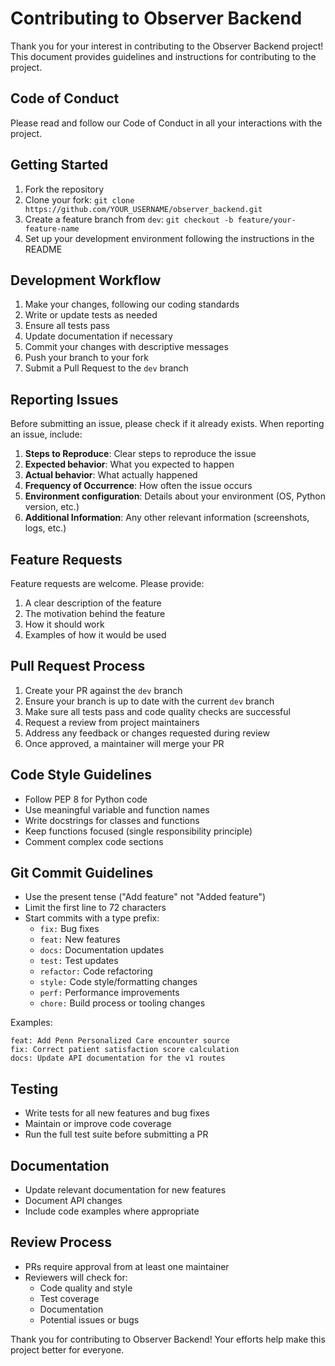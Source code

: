 # Contributing to Observer Backend

Thank you for your interest in contributing to the Observer Backend project! This document provides guidelines and instructions for contributing to the project.

## Code of Conduct

Please read and follow our Code of Conduct in all your interactions with the project.

## Getting Started

1. Fork the repository
2. Clone your fork: `git clone https://github.com/YOUR_USERNAME/observer_backend.git`
3. Create a feature branch from `dev`: `git checkout -b feature/your-feature-name`
4. Set up your development environment following the instructions in the README

## Development Workflow

1. Make your changes, following our coding standards
2. Write or update tests as needed
3. Ensure all tests pass
4. Update documentation if necessary
5. Commit your changes with descriptive messages
6. Push your branch to your fork
7. Submit a Pull Request to the `dev` branch

## Reporting Issues

Before submitting an issue, please check if it already exists. When reporting an issue, include:

1. **Steps to Reproduce**: Clear steps to reproduce the issue
2. **Expected behavior**: What you expected to happen
3. **Actual behavior**: What actually happened
4. **Frequency of Occurrence**: How often the issue occurs
5. **Environment configuration**: Details about your environment (OS, Python version, etc.)
6. **Additional Information**: Any other relevant information (screenshots, logs, etc.)

## Feature Requests

Feature requests are welcome. Please provide:

1. A clear description of the feature
2. The motivation behind the feature
3. How it should work
4. Examples of how it would be used

## Pull Request Process

1. Create your PR against the `dev` branch
2. Ensure your branch is up to date with the current `dev` branch
3. Make sure all tests pass and code quality checks are successful
4. Request a review from project maintainers
5. Address any feedback or changes requested during review
6. Once approved, a maintainer will merge your PR

## Code Style Guidelines

- Follow PEP 8 for Python code
- Use meaningful variable and function names
- Write docstrings for classes and functions
- Keep functions focused (single responsibility principle)
- Comment complex code sections

## Git Commit Guidelines

- Use the present tense ("Add feature" not "Added feature")
- Limit the first line to 72 characters
- Start commits with a type prefix:
  - `fix:` Bug fixes
  - `feat:` New features
  - `docs:` Documentation updates
  - `test:` Test updates
  - `refactor:` Code refactoring
  - `style:` Code style/formatting changes
  - `perf:` Performance improvements
  - `chore:` Build process or tooling changes

Examples:

```
feat: Add Penn Personalized Care encounter source
fix: Correct patient satisfaction score calculation
docs: Update API documentation for the v1 routes
```

## Testing

- Write tests for all new features and bug fixes
- Maintain or improve code coverage
- Run the full test suite before submitting a PR

## Documentation

- Update relevant documentation for new features
- Document API changes
- Include code examples where appropriate

## Review Process

- PRs require approval from at least one maintainer
- Reviewers will check for:
  - Code quality and style
  - Test coverage
  - Documentation
  - Potential issues or bugs

Thank you for contributing to Observer Backend! Your efforts help make this project better for everyone.
